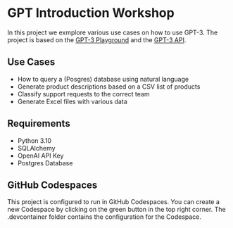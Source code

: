 # GPT Introduction Workshop
In this project we exmplore various use cases on how to use GPT-3. The project is based on the [GPT-3 Playground](https://beta.openai.com/playground) and the [GPT-3 API](https://beta.openai.com/docs/api-reference/introduction).

## Use Cases
 - How to query a (Posgres) database using natural language
 - Generate product descriptions based on a CSV list of products
 - Classify support requests to the correct team
 - Generate Excel files with various data

## Requirements
 - Python 3.10
 - SQLAlchemy
 - OpenAI API Key
 - Postgres Database

## GitHub Codespaces
This project is configured to run in GitHub Codespaces. You can create a new Codespace by clicking on the green button in the top right corner.
The .devcontainer folder contains the configuration for the Codespace.
